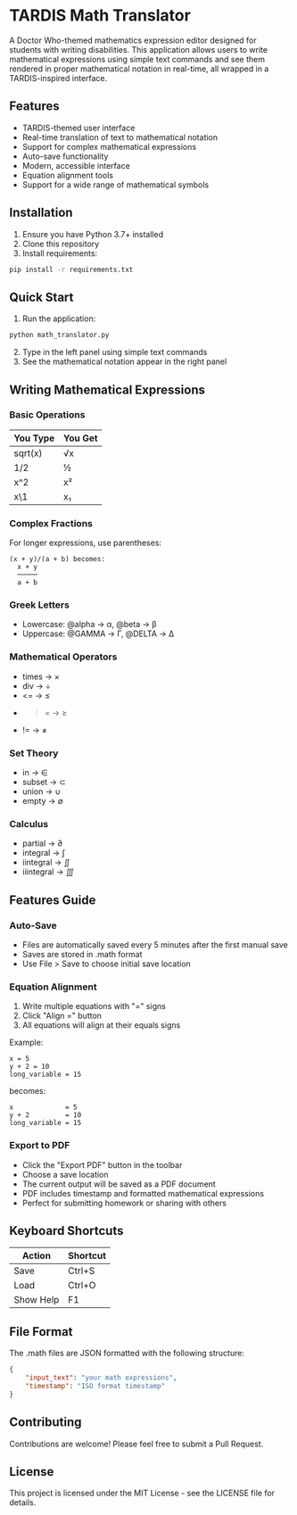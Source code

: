 # TARDIS Math Translator

A Doctor Who-themed mathematics expression editor designed for students with writing disabilities. This application allows users to write mathematical expressions using simple text commands and see them rendered in proper mathematical notation in real-time, all wrapped in a TARDIS-inspired interface.

## Features

- TARDIS-themed user interface
- Real-time translation of text to mathematical notation
- Support for complex mathematical expressions
- Auto-save functionality
- Modern, accessible interface
- Equation alignment tools
- Support for a wide range of mathematical symbols

## Installation

1. Ensure you have Python 3.7+ installed
2. Clone this repository
3. Install requirements:
```bash
pip install -r requirements.txt
```

## Quick Start

1. Run the application:
```bash
python math_translator.py
```

2. Type in the left panel using simple text commands
3. See the mathematical notation appear in the right panel

## Writing Mathematical Expressions

### Basic Operations

| You Type | You Get |
|----------|---------|
| sqrt(x) | √x |
| 1/2 | ½ |
| x^2 | x² |
| x\1 | x₁ |

### Complex Fractions

For longer expressions, use parentheses:
```
(x + y)/(a + b) becomes:
  x + y
  ─────
  a + b
```

### Greek Letters
- Lowercase: @alpha → α, @beta → β
- Uppercase: @GAMMA → Γ, @DELTA → Δ

### Mathematical Operators
- times → ×
- div → ÷
- <= → ≤
- >= → ≥
- != → ≠

### Set Theory
- in → ∈
- subset → ⊂
- union → ∪
- empty → ∅

### Calculus
- partial → ∂
- integral → ∫
- iintegral → ∬
- iiintegral → ∭

## Features Guide

### Auto-Save
- Files are automatically saved every 5 minutes after the first manual save
- Saves are stored in .math format
- Use File > Save to choose initial save location

### Equation Alignment
1. Write multiple equations with "=" signs
2. Click "Align =" button
3. All equations will align at their equals signs

Example:
```
x = 5
y + 2 = 10
long_variable = 15
```
becomes:
```
x             = 5
y + 2         = 10
long_variable = 15
```

### Export to PDF
- Click the "Export PDF" button in the toolbar
- Choose a save location
- The current output will be saved as a PDF document
- PDF includes timestamp and formatted mathematical expressions
- Perfect for submitting homework or sharing with others

## Keyboard Shortcuts

| Action | Shortcut |
|--------|----------|
| Save | Ctrl+S |
| Load | Ctrl+O |
| Show Help | F1 |

## File Format

The .math files are JSON formatted with the following structure:
```json
{
    "input_text": "your math expressions",
    "timestamp": "ISO format timestamp"
}
```

## Contributing

Contributions are welcome! Please feel free to submit a Pull Request.

## License

This project is licensed under the MIT License - see the LICENSE file for details.
